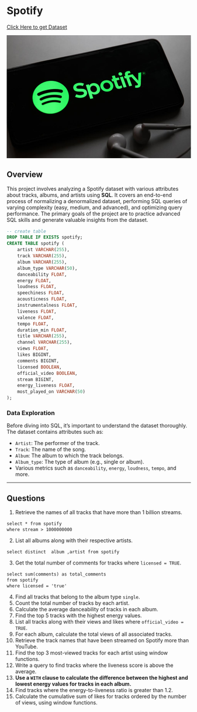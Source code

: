 # Spotify 

[Click Here to get Dataset](https://www.kaggle.com/datasets/sanjanchaudhari/spotify-dataset)

![Spotify Logo](https://github.com/AniketBordekar07/Spotify/blob/main/spotify.jpg)

## Overview
This project involves analyzing a Spotify dataset with various attributes about tracks, albums, and artists using **SQL**. It covers an end-to-end process of normalizing a denormalized dataset, performing SQL queries of varying complexity (easy, medium, and advanced), and optimizing query performance. The primary goals of the project are to practice advanced SQL skills and generate valuable insights from the dataset.

```sql
-- create table
DROP TABLE IF EXISTS spotify;
CREATE TABLE spotify (
    artist VARCHAR(255),
    track VARCHAR(255),
    album VARCHAR(255),
    album_type VARCHAR(50),
    danceability FLOAT,
    energy FLOAT,
    loudness FLOAT,
    speechiness FLOAT,
    acousticness FLOAT,
    instrumentalness FLOAT,
    liveness FLOAT,
    valence FLOAT,
    tempo FLOAT,
    duration_min FLOAT,
    title VARCHAR(255),
    channel VARCHAR(255),
    views FLOAT,
    likes BIGINT,
    comments BIGINT,
    licensed BOOLEAN,
    official_video BOOLEAN,
    stream BIGINT,
    energy_liveness FLOAT,
    most_played_on VARCHAR(50)
);
```


### Data Exploration
Before diving into SQL, it’s important to understand the dataset thoroughly. The dataset contains attributes such as:
- `Artist`: The performer of the track.
- `Track`: The name of the song.
- `Album`: The album to which the track belongs.
- `Album_type`: The type of album (e.g., single or album).
- Various metrics such as `danceability`, `energy`, `loudness`, `tempo`, and more.

---

## Questions


1. Retrieve the names of all tracks that have more than 1 billion streams.
```
select * from spotify
where stream > 1000000000
```
2. List all albums along with their respective artists.
```
select distinct  album ,artist from spotify
```
3. Get the total number of comments for tracks where `licensed = TRUE`.
```
select sum(comments) as total_comments
from spotify
where licensed = 'true'
```
4. Find all tracks that belong to the album type `single`.
5. Count the total number of tracks by each artist.
6. Calculate the average danceability of tracks in each album.
7. Find the top 5 tracks with the highest energy values.
8. List all tracks along with their views and likes where `official_video = TRUE`.
9. For each album, calculate the total views of all associated tracks.
10. Retrieve the track names that have been streamed on Spotify more than YouTube.
11. Find the top 3 most-viewed tracks for each artist using window functions.
12. Write a query to find tracks where the liveness score is above the average.
13. **Use a `WITH` clause to calculate the difference between the highest and lowest energy
values for tracks in each album.**
14. Find tracks where the energy-to-liveness ratio is greater than 1.2.
15. Calculate the cumulative sum of likes for tracks ordered by the number of views, using window functions.



